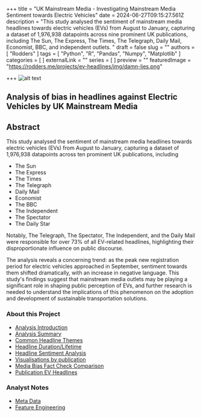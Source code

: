 +++
title = "UK Mainstream Media -  Investigating Mainstream Media Sentiment towards Electric Vehicles"
date = 2024-06-27T09:15:27.561Z
description = "This study analysed the sentiment of mainstream media headlines towards electric vehicles (EVs) from August to January, capturing a dataset of 1,976,938 datapoints across nine prominent UK publications, including The Sun, The Express, The Times, The Telegraph, Daily Mail, Economist, BBC, and independent outlets. "
draft = false
slug = ""
authors = [ "Rodders" ]
tags = [ "Python", "R", "Pandas", "Numpy", "Matplotlib" ]
categories = [ ]
externalLink = ""
series = [ ]
preview = ""
featuredImage = "https://rodders.me/projects/ev-headlines/img/damn-lies.png"

+++
![alt text](https://rodders.me/projects/ev-headlines/img/damn-lies.png)

## Analysis of bias in headlines against Electric Vehicles by UK Mainstream Media


## Abstract

This study analysed the sentiment of mainstream media headlines towards electric vehicles (EVs) from August to January, capturing a dataset of 1,976,938 datapoints across ten prominent UK publications, including 

- The Sun
- The Express
- The Times
- The Telegraph
- Daily Mail
- Economist 
- The BBC
- The Independent 
- The Spectator
- The Daily Star

 Notably, The Telegraph, The Spectator, The Independent, and the Daily Mail were responsible for over 73% of all EV-related headlines, highlighting their disproportionate influence on public discourse.

The analysis reveals a concerning trend: as the peak new registration period for electric vehicles approached in September, sentiment towards them shifted dramatically, with an increase in negative language. This study's findings suggest that mainstream media outlets may be playing a significant role in shaping public perception of EVs, and further research is needed to understand the implications of this phenomenon on the adoption and development of sustainable transportation solutions.

### About this Project

- [Analysis Introduction](https://rodders.me/ev-headlines/docs/00-ev-headline-analysis-introduction.php)
- [Analysis Summary](https://rodders.me/ev-headlines/docs/0a-ev-headline-analysis-summary.php)
- [Common Headline Themes](https://rodders.me/ev-headlines/docs/04-ev-headline-analysis-common-themes.php)
- [Headline Duration/Lifetime](https://rodders.me/ev-headlines/docs/05-ev-headline-analysis-headline-duration.php)
- [Headline Sentiment Analysis](https://rodders.me/ev-headlines/docs/06-ev-headline-analysis-sentiment-analysis.php)
- [Visualisations by publication](https://rodders.me/ev-headlines/docs/51-ev-headline-analysis-title-visualisations.php)
- [Media Bias Fact Check Comparison](https://rodders.me/ev-headlines/docs/99-ev-headline-analysis-mediabiasfactcheck.php)
- [Publication EV Headlines](https://rodders.me/ev-headlines/docs/08-ev-headline-analysis-publication-headlines.php)

### Analyst Notes
- [Meta Data](https://rodders.me/ev-headlines/docs/a1-ev-headline-analysis-meta-data.php)
- [Feature Engineering](https://rodders.me/ev-headlines/docs/a2-ev-headline-analysis-feature-engineering.php)
